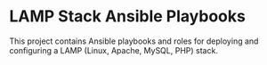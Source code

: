# LAMP Stack Ansible Playbooks

This project contains Ansible playbooks and roles for deploying and configuring a LAMP (Linux, Apache, MySQL, PHP) stack.
